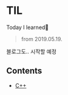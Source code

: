# TIL
Today I learned📝
> from 2019.05.19.

블로그도.. 시작할 예정


## Contents
* [C++](https://github.com/chws/TIL/)
